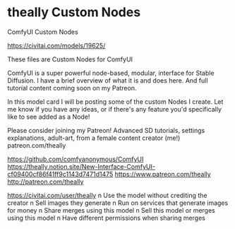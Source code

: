 theally Custom Nodes
========================

ComfyUI Custom Nodes

https://civitai.com/models/19625/

These files are Custom Nodes for ComfyUI

ComfyUI is a super powerful node-based, modular, interface for Stable Diffusion. I have a brief overview of what it is and does here. And full tutorial content coming soon on my Patreon.

In this model card I will be posting some of the custom Nodes I create. Let me know if you have any ideas, or if there's any feature you'd specifically like to see added as a Node!

Please consider joining my Patreon! Advanced SD tutorials, settings explanations, adult-art, from a female content creator (me!) patreon.com/theally

https://github.com/comfyanonymous/ComfyUI
https://theally.notion.site/New-Interface-ComfyUI-cf09400cf86f41ff9c1143d7471d1475
https://www.patreon.com/theally
http://patreon.com/theally





https://civitai.com/user/theally
n Use the model without crediting the creator
n Sell images they generate
n Run on services that generate images for money
n Share merges using this model
n Sell this model or merges using this model
n Have different permissions when sharing merges
